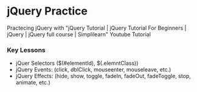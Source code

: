 # jQuery Practice
Practecing jQuery with "jQuery Tutorial | jQuery Tutorial For Beginners | jQuery | jQuery full course | Simplilearn" Youtube Tutorial

### Key Lessons
- jQuer Selectors ($(#elementId), $(.elemntClass))
- jQuery Events: (click, dblClick, mouseenter, mouseleave, etc.)
- jQuery Effects: (hide, show, toggle, fadeIn, fadeOut, fadeToggle, stop, animate, etc.)
